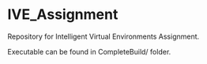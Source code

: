 # IVE_Assignment

Repository for Intelligent Virtual Environments Assignment.

Executable can be found in CompleteBuild/ folder.